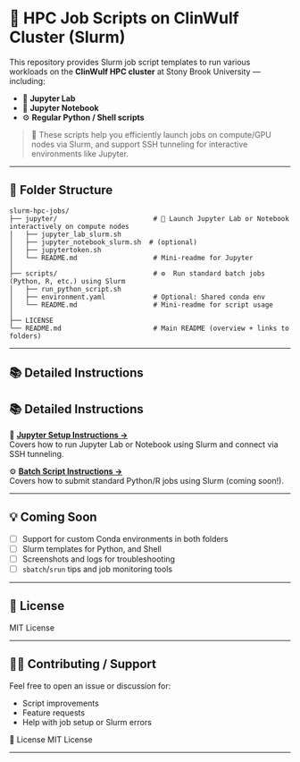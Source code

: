 # 🚀 HPC Job Scripts on ClinWulf Cluster (Slurm)

This repository provides Slurm job script templates to run various workloads on the **ClinWulf HPC cluster** at Stony Brook University — including:

- 🧪 **Jupyter Lab**
- 📓 **Jupyter Notebook**
- ⚙️ **Regular Python / Shell scripts**

> 🔧 These scripts help you efficiently launch jobs on compute/GPU nodes via Slurm, and support SSH tunneling for interactive environments like Jupyter.

---

## 📁 Folder Structure
```
slurm-hpc-jobs/
├── jupyter/                        # 🔗 Launch Jupyter Lab or Notebook interactively on compute nodes
│   ├── jupyter_lab_slurm.sh
│   ├── jupyter_notebook_slurm.sh  # (optional)
│   ├── jupytertoken.sh
│   └── README.md                   # Mini-readme for Jupyter
│
├── scripts/                        # ⚙️  Run standard batch jobs (Python, R, etc.) using Slurm
│   ├── run_python_script.sh
│   ├── environment.yaml            # Optional: Shared conda env
│   └── README.md                   # Mini-readme for script usage
│
├── LICENSE
└── README.md                       # Main README (overview + links to folders)

```

---

## 📚 Detailed Instructions

## 📚 Detailed Instructions

📓 **[Jupyter Setup Instructions →](https://github.com/duttaprat/slurm_clinwulf/blob/main/jupyter/README.md)**  
Covers how to run Jupyter Lab or Notebook using Slurm and connect via SSH tunneling.

⚙️ **[Batch Script Instructions →](https://github.com/duttaprat/slurm_clinwulf/blob/main/scripts/README.md)**  
Covers how to submit standard Python/R jobs using Slurm (coming soon!).


---

## 💡 Coming Soon

- [ ] Support for custom Conda environments in both folders
- [ ] Slurm templates for Python, and Shell
- [ ] Screenshots and logs for troubleshooting
- [ ] `sbatch`/`srun` tips and job monitoring tools

---

## 📄 License

MIT License

---

## 🙋‍♀️ Contributing / Support

Feel free to open an issue or discussion for:
- Script improvements
- Feature requests
- Help with job setup or Slurm errors


   
📄 License
MIT License

---

